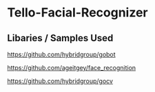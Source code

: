 # Tello-Facial-Recognizer

## Libaries / Samples Used
https://github.com/hybridgroup/gobot

https://github.com/ageitgey/face_recognition

https://github.com/hybridgroup/gocv

